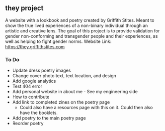 ## they project
A website with a lookbook and poetry created by Griffith Stites. Meant to show the true lived experiences of a non-binary individual through an artistic and creative lens. The goal of this project is to provide validation for gender non-conforming and transgender people and their experiences, as well as helping to fight gender norms.
Website Link: https://they.griffithstites.com

### To Do
* Update dress poetry images
* Change cover photo text, text location, and design
* Add google analytics
* Test 404 error
* Add personal website in about me - See my engineering side
* How to contribute
* Add link to completed zines on the poetry page
  * Could also have a resources page with this on it. Could then also have the booklets.
* Add poetry to the main poetry page
* Reorder poetry
